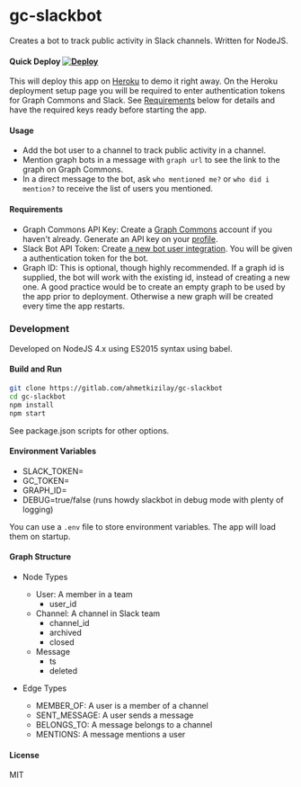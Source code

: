 # gc-slackbot

Creates a bot to track public activity in Slack channels. Written for NodeJS.

#### Quick Deploy [![Deploy](https://www.herokucdn.com/deploy/button.svg)](https://heroku.com/deploy?template=https://github.com/artsince/gc-slackbot)
This will deploy this app on [Heroku](https://heroku.com) to demo it right away. On the Heroku deployment setup page you will be required to enter authentication tokens for Graph Commons and Slack. See [Requirements](#Requirements) below for details and have the required keys ready before starting the app.

#### Usage
* Add the bot user to a channel to track public activity in a channel.
* Mention graph bots in a message with `graph url` to see the link to the graph on Graph Commons.
* In a direct message to the bot, ask `who mentioned me?` or `who did i mention?` to receive the
list of users you mentioned.

#### Requirements
* Graph Commons API Key: Create a [Graph Commons](https://graphcommons.com) account if you haven't already. Generate an API key on your [profile](https://graphcommons.com/me/edit).
* Slack Bot API Token: Create [a new bot user integration](https://my.slack.com/services/new/bot). You will be given a authentication token for the bot.
* Graph ID: This is optional, though highly recommended. If a graph id is supplied, the bot will work with the existing id, instead of creating a new one. A good practice would be to create an empty graph to be used by the app prior to deployment. Otherwise a new graph will be created every time the app restarts.


### Development
Developed on NodeJS 4.x using ES2015 syntax using babel.

#### Build and Run
```sh
git clone https://gitlab.com/ahmetkizilay/gc-slackbot
cd gc-slackbot
npm install
npm start
```
See package.json scripts for other options.

#### Environment Variables
* SLACK_TOKEN=
* GC_TOKEN=
* GRAPH_ID=
* DEBUG=true/false (runs howdy slackbot in debug mode with plenty of logging)

You can use a `.env` file to store environment variables. The app will load them
on startup.

#### Graph Structure
- Node Types
  * User: A member in a team
    - user_id
  * Channel: A channel in Slack team
    - channel_id
    - archived
    - closed
  * Message
    - ts
    - deleted

- Edge Types
  * MEMBER_OF: A user is a member of a channel
  * SENT_MESSAGE: A user sends a message
  * BELONGS_TO: A message belongs to a channel
  * MENTIONS: A message mentions a user

#### License
MIT
